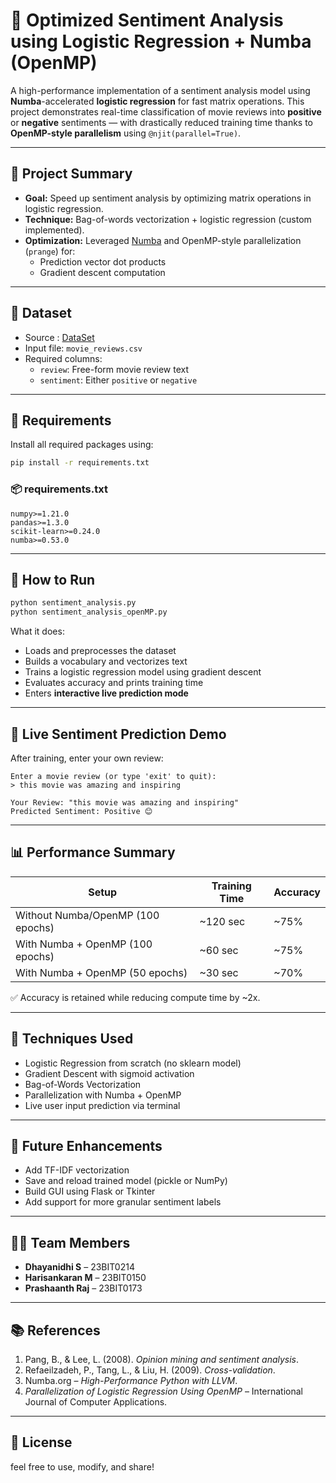 # 🚀 Optimized Sentiment Analysis using Logistic Regression + Numba (OpenMP)

A high-performance implementation of a sentiment analysis model using **Numba**-accelerated **logistic regression** for fast matrix operations. This project demonstrates real-time classification of movie reviews into **positive** or **negative** sentiments — with drastically reduced training time thanks to **OpenMP-style parallelism** using `@njit(parallel=True)`.

---

## 🧠 Project Summary

- **Goal:** Speed up sentiment analysis by optimizing matrix operations in logistic regression.
- **Technique:** Bag-of-words vectorization + logistic regression (custom implemented).
- **Optimization:** Leveraged [Numba](https://numba.pydata.org/) and OpenMP-style parallelization (`prange`) for:
  - Prediction vector dot products
  - Gradient descent computation

---

## 📁 Dataset

- Source : [DataSet](https://www.kaggle.com/datasets/lakshmi25npathi/imdb-dataset-of-50k-movie-reviews)
- Input file: `movie_reviews.csv`
- Required columns:
  - `review`: Free-form movie review text
  - `sentiment`: Either `positive` or `negative`

---

## 🔧 Requirements

Install all required packages using:

```bash
pip install -r requirements.txt
```

### 📦 requirements.txt

```
numpy>=1.21.0
pandas>=1.3.0
scikit-learn>=0.24.0
numba>=0.53.0
```

---

## 🧪 How to Run

```bash
python sentiment_analysis.py
python sentiment_analysis_openMP.py
```

What it does:
- Loads and preprocesses the dataset
- Builds a vocabulary and vectorizes text
- Trains a logistic regression model using gradient descent
- Evaluates accuracy and prints training time
- Enters **interactive live prediction mode**

---

## 💬 Live Sentiment Prediction Demo

After training, enter your own review:

```
Enter a movie review (or type 'exit' to quit):
> this movie was amazing and inspiring

Your Review: "this movie was amazing and inspiring"
Predicted Sentiment: Positive 😊
```

---

## 📊 Performance Summary

| Setup                          | Training Time | Accuracy |
|-------------------------------|---------------|----------|
| Without Numba/OpenMP (100 epochs) | ~120 sec      | ~75%     |
| With Numba + OpenMP (100 epochs) | ~60 sec       | ~75%     |
| With Numba + OpenMP (50 epochs)  | ~30 sec       | ~70%     |

✅ Accuracy is retained while reducing compute time by ~2x.

---

## 🧠 Techniques Used

- Logistic Regression from scratch (no sklearn model)
- Gradient Descent with sigmoid activation
- Bag-of-Words Vectorization
- Parallelization with Numba + OpenMP
- Live user input prediction via terminal

---

## 🚀 Future Enhancements

- Add TF-IDF vectorization
- Save and reload trained model (pickle or NumPy)
- Build GUI using Flask or Tkinter
- Add support for more granular sentiment labels

---

## 👨‍💻 Team Members

- **Dhayanidhi S** – 23BIT0214  
- **Harisankaran M** – 23BIT0150  
- **Prashaanth Raj** – 23BIT0173

---

## 📚 References

1. Pang, B., & Lee, L. (2008). *Opinion mining and sentiment analysis*.
2. Refaeilzadeh, P., Tang, L., & Liu, H. (2009). *Cross-validation*.
3. Numba.org – *High-Performance Python with LLVM*.
4. *Parallelization of Logistic Regression Using OpenMP* – International Journal of Computer Applications.

---

## 📄 License
feel free to use, modify, and share!

